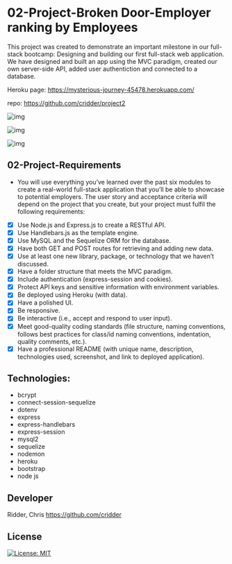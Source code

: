 # 02-Project-Broken Door-Employer ranking by Employees

This project was created to demonstrate an important milestone in our full-stack bootcamp: Designing and building our first full-stack web application. We have designed and built an app using the MVC paradigm, created our own server-side API, added user authentiction and connected to a database.

Heroku page: https://mysterious-journey-45478.herokuapp.com/

repo: https://github.com/cridder/project2 

![img](../project2/public/Screenshot%20from%202023-03-12%2012-47-06.png)

![img](../project2/public/Screenshot%20from%202023-03-12%2012-53-32.png)

![img](../project2/public/Screenshot%20from%202023-03-12%2012-51-00.png)


## 02-Project-Requirements

- You will use everything you’ve learned over the past six modules to create a real-world full-stack application that you’ll be able to showcase to potential employers. The user story and acceptance criteria will depend on the project that you create, but your project must fulfil the following requirements:
- [x] Use Node.js and Express.js to create a RESTful API.
- [x] Use Handlebars.js as the template engine.
- [x] Use MySQL and the Sequelize ORM for the database.
- [x] Have both GET and POST routes for retrieving and adding new data.
- [x] Use at least one new library, package, or technology that we haven’t discussed.
- [x] Have a folder structure that meets the MVC paradigm.
- [x] Include authentication (express-session and cookies).
- [x] Protect API keys and sensitive information with environment variables.
- [x] Be deployed using Heroku (with data).
- [x] Have a polished UI.
- [x] Be responsive.
- [x] Be interactive (i.e., accept and respond to user input).
- [x] Meet good-quality coding standards (file structure, naming conventions, follows best practices for class/id naming conventions, indentation, quality comments, etc.).
- [x] Have a professional README (with unique name, description, technologies used, screenshot, and link to deployed application).

## Technologies: <br>
- bcrypt
- connect-session-sequelize
- dotenv
- express
- express-handlebars
- express-session
- mysql2
- sequelize
- nodemon
- heroku
- bootstrap 
- node js

## Developer
Ridder, Chris https://github.com/cridder



## License
[![License: MIT](https://img.shields.io/badge/License-MIT-yellow.svg)](https://opensource.org/licenses/MIT) 